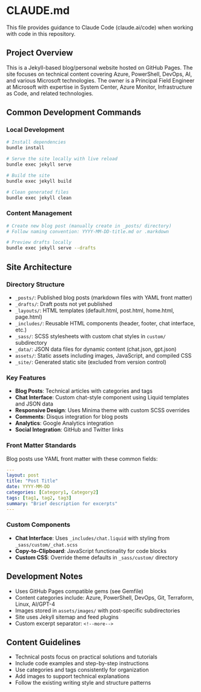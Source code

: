# CLAUDE.md

This file provides guidance to Claude Code (claude.ai/code) when working with code in this repository.

## Project Overview

This is a Jekyll-based blog/personal website hosted on GitHub Pages. The site focuses on technical content covering Azure, PowerShell, DevOps, AI, and various Microsoft technologies. The owner is a Principal Field Engineer at Microsoft with expertise in System Center, Azure Monitor, Infrastructure as Code, and related technologies.

## Common Development Commands

### Local Development
```bash
# Install dependencies
bundle install

# Serve the site locally with live reload
bundle exec jekyll serve

# Build the site
bundle exec jekyll build

# Clean generated files
bundle exec jekyll clean
```

### Content Management
```bash
# Create new blog post (manually create in _posts/ directory)
# Follow naming convention: YYYY-MM-DD-title.md or .markdown

# Preview drafts locally
bundle exec jekyll serve --drafts
```

## Site Architecture

### Directory Structure
- `_posts/`: Published blog posts (markdown files with YAML front matter)
- `_drafts/`: Draft posts not yet published
- `_layouts/`: HTML templates (default.html, post.html, home.html, page.html)
- `_includes/`: Reusable HTML components (header, footer, chat interface, etc.)
- `_sass/`: SCSS stylesheets with custom chat styles in `custom/` subdirectory
- `_data/`: JSON data files for dynamic content (chat.json, gpt.json)
- `assets/`: Static assets including images, JavaScript, and compiled CSS
- `_site/`: Generated static site (excluded from version control)

### Key Features
- **Blog Posts**: Technical articles with categories and tags
- **Chat Interface**: Custom chat-style component using Liquid templates and JSON data
- **Responsive Design**: Uses Minima theme with custom SCSS overrides
- **Comments**: Disqus integration for blog posts
- **Analytics**: Google Analytics integration
- **Social Integration**: GitHub and Twitter links

### Front Matter Standards
Blog posts use YAML front matter with these common fields:
```yaml
---
layout: post
title: "Post Title"
date: YYYY-MM-DD
categories: [Category1, Category2]
tags: [tag1, tag2, tag3]
summary: "Brief description for excerpts"
---
```

### Custom Components
- **Chat Interface**: Uses `_includes/chat.liquid` with styling from `_sass/custom/_chat.scss`
- **Copy-to-Clipboard**: JavaScript functionality for code blocks
- **Custom CSS**: Override theme defaults in `_sass/custom/` directory

## Development Notes

- Uses GitHub Pages compatible gems (see Gemfile)
- Content categories include: Azure, PowerShell, DevOps, Git, Terraform, Linux, AI/GPT-4
- Images stored in `assets/images/` with post-specific subdirectories
- Site uses Jekyll sitemap and feed plugins
- Custom excerpt separator: `<!--more-->`

## Content Guidelines

- Technical posts focus on practical solutions and tutorials
- Include code examples and step-by-step instructions
- Use categories and tags consistently for organization
- Add images to support technical explanations
- Follow the existing writing style and structure patterns
